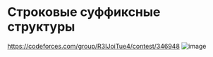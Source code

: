 # Строковые суффиксные структуры
https://codeforces.com/group/R3IJoiTue4/contest/346948
![image](https://github.com/OrlovAlexey/Olympiad-programming/assets/33424589/162a4b84-fd36-4009-802b-a19eb10a8c7a)
